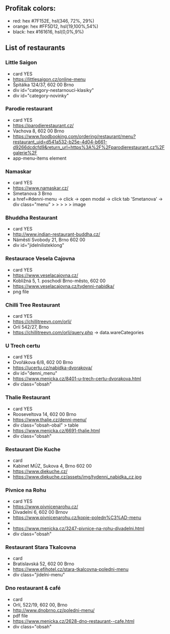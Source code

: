 ## Profitak colors:
- red: hex #7F152E, hsl(346, 72%, 29%)
- orange: hex #FF5D12, hsl(19,100%,54%)
- black: hex #161616, hsl(0,0%,9%)




## List of restaurants

### Little Saigon
- card YES
- https://littlesaigon.cz/online-menu
- Špitálka 124/37, 602 00 Brno
- div id="category-nestarnouci-klasiky"
- div id="category-novinky" 
  
### Parodie restaurant
- card YES
- https://parodierestaurant.cz/
- Vachova 8, 602 00 Brno
- https://www.foodbooking.com/ordering/restaurant/menu?restaurant_uid=d541a532-b25e-4d04-b661-d9266dcdcfd9&return_url=https%3A%2F%2Fparodierestaurant.cz%2Fgalerie%2F
- app-menu-items element

### Namaskar
- card YES
- https://www.namaskar.cz/
- Smetanova 3 Brno
- a href=#denni-menu -> click -> open modal -> click tab 'Smetanova' -> div class="menu" > > > > > image


### Bhuddha Restaurant
- card YES
- http://www.indian-restaurant-buddha.cz/
- Náměstí Svobody 21, Brno 602 00
- div id="jidelnilisteklong" 


### Restaurace Vesela Cajovna
- card YES
- https://www.veselacajovna.cz/
- Kobližná 5, 1. poschodí Brno-město, 602 00
- https://www.veselacajovna.cz/tydenni-nabidka/
- png file


### Chilli Tree Restaurant
- card YES
- https://chillitreevn.com/orli/
- Orlí 542/27, Brno
- https://chillitreevn.com/orli/query.php -> data.wareCategories


### U Trech certu
- card YES
- Dvořákova 6/8, 602 00 Brno
- https://ucertu.cz/nabidka-dvorakova/
- div id="denni_menu"
- https://www.menicka.cz/8401-u-trech-certu-dvorakova.html
- div class="obsah"


### Thalie Restaurant
- card YES
- Rooseveltova 14, 602 00 Brno
- https://www.thalie.cz/denni-menu/
- div class="obsah-obal"  > table
- https://www.menicka.cz/6691-thalie.html
- div class="obsah"


### Restaurant Die Kuche
- card 
- Kabinet MÚZ, Sukova 4, Brno 602 00
- https://www.diekuche.cz/
- https://www.diekuche.cz/assets/img/tydenni_nabidka_cz.jpg

### Pivnice na Rohu
- card YES
- https://www.pivnicenarohu.cz/
- Divadelní 6, 602 00 Brnov
- https://www.pivnicenarohu.cz/kopie-poledn%C3%AD-menu
- 
- https://www.menicka.cz/3247-pivnice-na-rohu-divadelni.html
- div class="obsah"

### Restaurant Stara Tkalcovna
- card 
- Bratislavská 52, 602 00 Brno
- https://www.efihotel.cz/stara-tkalcovna-poledni-menu
- div class="jidelni-menu" 


### Dno restaurant & café
- card
- Orlí, 522/19, 602 00, Brno
- http://www.dnobrno.cz/poledni-menu/
- pdf file
- https://www.menicka.cz/2628-dno-restaurant--cafe.html
- div class="obsah"